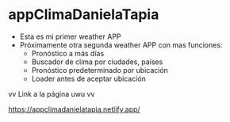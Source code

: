 # appClimaDanielaTapia

- Esta es mi primer weather APP
- Próximamente otra segunda weather APP con mas funciones:
  - Pronóstico a más días
  - Buscador de clima por ciudades, países
  - Pronóstico predeterminado por ubicación
  - Loader antes de aceptar ubicación 


vv Link a la página uwu vv

https://appclimadanielatapia.netlify.app/
